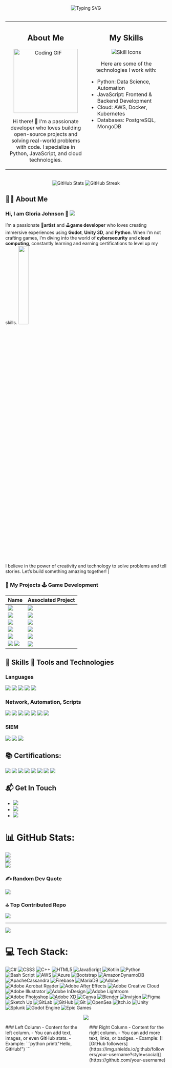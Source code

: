 <div align="center">
  <img src="https://readme-typing-svg.demolab.com?font=Fira+Code&size=30&duration=2000&pause=1000&color=00FF00&center=true&vCenter=true&width=600&lines=Welcome+to+My+Profile!;Open-Source+Enthusiast;Full-Stack+Developer;Tech+Innovator" alt="Typing SVG" />
</div>

<br />

<div align="center">
  <table>
    <tr>
      <!-- Left Column -->
      <td width="50%" valign="top">
        <h2 align="center">About Me</h2>
        <p align="center">
          <img src="https://media.giphy.com/media/L1R1tvI9svkIWwpVYr/giphy.gif" width="200" alt="Coding GIF" />
        </p>
        <p align="center">
          Hi there! 👋 I'm a passionate developer who loves building open-source projects and solving real-world problems with code. I specialize in Python, JavaScript, and cloud technologies.
        </p>
      </td>
      <!-- Right Column -->
      <td width="50%" valign="top">
        <h2 align="center">My Skills</h2>
        <p align="center">
          <img src="https://skillicons.dev/icons?i=python,js,react,nodejs,git,aws,docker,postgres" alt="Skill Icons" />
        </p>
        <p align="center">
          Here are some of the technologies I work with:
        </p>
        <ul align="left">
          <li>Python: Data Science, Automation</li>
          <li>JavaScript: Frontend & Backend Development</li>
          <li>Cloud: AWS, Docker, Kubernetes</li>
          <li>Databases: PostgreSQL, MongoDB</li>
        </ul>
      </td>
    </tr>
  </table>
</div>

<br />

<div align="center">
  <img src="https://github-readme-stats.vercel.app/api?username=YOUR_USERNAME&show_icons=true&theme=radical" alt="GitHub Stats" />
  <img src="https://github-readme-streak-stats.herokuapp.com/?user=YOUR_USERNAME&theme=radical" alt="GitHub Streak" />
</div>









## 🧑‍💼 About Me 
### Hi, I am Gloria Johnson 👋 <a href="https://www.linkedin.com/in/gloria-johnson-kelubia/"><img src="https://img.shields.io/badge/LinkedIn-0077B5?style=for-the-badge&logo=linkedin&logoColor=white"></a>

I’m a passionate 🎨**artist** and 🕹️**game developer** who loves creating immersive experiences using **Godot**, **Unity 3D**, and **Python**. When I’m not crafting games, I’m diving into the world of **cybersecurity** and **cloud computing**, constantly learning and earning certifications to level up my skills. 
<img src="https://github.com/user-attachments/assets/e3007f2a-89dc-49d1-92a2-655f16e0a16c" style="width: 25%; height: auto;" />

I believe in the power of creativity and technology to solve problems and tell stories. Let’s build something amazing together!  |

### 🎨 My Projects 🕹️ Game Development

| Name                                         | Associated Project         |
|-----------------------------------------------|----------------------------|
|<img src="https://img.shields.io/badge/-Python-3776AB?style=for-the-badge&logo=python&logoColor=white" />|  <a href="https://github.com/kelubia/Python"> <img src="https://img.shields.io/badge/-Pick%20Me-F39C12?style=for-the-badge&logoColor=white" /> </a>|
|<img src="https://img.shields.io/badge/-GameDev-FF6F61?style=for-the-badge&logo=unity&logoColor=white" />|  <a href="https://github.com/kelubia/MY-GAMES"> <img src="https://img.shields.io/badge/-Pick%20Me-F39C12?style=for-the-badge&logoColor=white" /> </a>|
|<img src="https://img.shields.io/badge/-Cisco-1BA0D7?&style=for-the-badge&logo=Cisco&logoColor=white" />|  <a href="https://github.com/kelubia/CISCO-PROJECTS"> <img src="https://img.shields.io/badge/-Pick%20Me-F39C12?style=for-the-badge&logoColor=white" /> </a>|
|<img src="https://img.shields.io/badge/-Linux-FCC624?style=for-the-badge&logo=Linux&logoColor=black" />|  <a href="https://github.com/kelubia/LINUX-PROJECTS/blob/main/README.md"> <img src="https://img.shields.io/badge/-Pick%20Me-F39C12?style=for-the-badge&logoColor=white" /> </a>
|<img src="https://img.shields.io/badge/-Ansible-EE0000?style=for-the-badge&logo=Ansible&logoColor=white" />|  <a href="https://github.com/kelubia/ANSIBLE-PROJECTS"> <img src="https://img.shields.io/badge/-Pick%20Me-F39C12?style=for-the-badge&logoColor=white" /> </a>
|<img src="https://img.shields.io/badge/-AWS-232F3E?style=for-the-badge&logo=Amazon%20AWS&logoColor=white" /> <img src="https://img.shields.io/badge/-Azure-0078D4?style=for-the-badge&logo=Microsoft%20Azure&logoColor=white" />|  <a href="https://github.com/kelubia/CLOUD-AND-SOC-Projects/blob/main/README.md"> <img src="https://img.shields.io/badge/-Pick%20Me-F39C12?style=for-the-badge&logoColor=white" /> </a>

## 💼 Skills  🔧 Tools and Technologies

### Languages
<div>
    <img src="https://github.com/user-attachments/assets/26751f16-2255-4243-970e-e647ed91721b" />
    <img src="https://github.com/user-attachments/assets/02b031bf-4f76-4620-a496-ff0d7d194be3" />
    <img src="https://github.com/user-attachments/assets/ceddcf86-b925-4d1d-b9ee-20325ae8c341" />
    <img src="https://github.com/user-attachments/assets/c47d916d-11df-43b4-bb72-0eb76ce22529" />
    <img src="https://github.com/user-attachments/assets/1e327c69-83f4-4c76-8fc5-feaf81709527" />
</div>

### Network, Automation, Scripts
<div>
    <img src="https://img.shields.io/badge/-Red%20Hat%20Linux-%23CC0000?style=for-thebadge&logo=Red%20Hat&logoColor=white" />
    <img src="https://img.shields.io/badge/-Cisco-1BA0D7?&style=for-the-badge&logo=Cisco&logoColor=white" />
    <img src="https://img.shields.io/badge/-Wireshark-1679A7?&style=for-the-badge&logo=Wireshark&logoColor=white" />
    <img src="https://img.shields.io/badge/-Linux-FCC624?style=for-the-badge&logo=Linux&logoColor=black" />
    <img src="https://img.shields.io/badge/-Ansible-EE0000?style=for-the-badge&logo=Ansible&logoColor=white" />
    <img src="https://img.shields.io/badge/-AWS-232F3E?style=for-the-badge&logo=Amazon%20AWS&logoColor=white" />
    <img src="https://img.shields.io/badge/-Azure-0078D4?style=for-the-badge&logo=Microsoft%20Azure&logoColor=white" />
</div>

### SIEM
<div>
    <img src="https://img.shields.io/badge/-Microsoft_Sentinel-0078D4?&style=for-the-badge&logo=Microsoft&logoColor=white" />
    <img src="https://img.shields.io/badge/-Splunk-000000?&style=for-the-badge&logo=Splunk&logoColor=white" />
    <img src="https://img.shields.io/badge/-Elastic-005571?&style=for-the-badge&logo=Elastic&logoColor=white" />
</div>


## 📚 Certifications:
<div>
<img src="https://img.shields.io/badge/-LPI%20Linux-003A6C?style=for-the-badge&logo=LPI&logoColor=white" />
<img src="https://img.shields.io/badge/-Security%2B-FF0000?&style=for-the-badge&logo=CompTIA&logoColor=white" />
<img src="https://img.shields.io/badge/-Network%2B-007ACC?&style=for-the-badge&logo=CompTIA&logoColor=white" />
<img src="https://img.shields.io/badge/-A%2B-4D4D4D?&style=for-the-badge&logo=CompTIA&logoColor=white" />
<img src="https://img.shields.io/badge/AWS%20Solutions%20Architect-Certified-brightgreen?style=for-the-badge&logo=amazon-aws" />
<img src="https://img.shields.io/badge/Azure-Certified-007FFF?style=for-the-badge&logo=microsoft-azure" />
<img src="https://img.shields.io/badge/-Red%20Hat%20Linux-%23CC0000?style=for-the-badge&logo=Red%20Hat&logoColor=white" />
<img src="https://img.shields.io/badge/-CCNA-1BA0D7?style=for-the-badge&logo=Cisco&logoColor=white" />
</div>

## 📬 Get In Touch
- <a href="mailto:gloriabrownj@gmail.com?subject=Contact%20from%20GitHub%20Page" target="_blank"><img src="https://img.shields.io/badge/-Gmail-D14836?style=for-the-badge&logo=gmail&logoColor=white" /></a>
- <a href="https://www.linkedin.com/in/gloria-johnson-kelubia/"><img src="https://img.shields.io/badge/LinkedIn-0077B5?style=for-the-badge&logo=linkedin&logoColor=white"></a>
- <a href="https://github.com/kelubia/Kelubia/"><img src="https://img.shields.io/badge/-GitHub-181717?style=for-the-badge&logo=GitHub&logoColor=white" /></a>

# 📊 GitHub Stats:
![](https://github-readme-stats.vercel.app/api?username=kelubia&theme=aura&hide_border=false&include_all_commits=true&count_private=true)<br/>
![](https://nirzak-streak-stats.vercel.app/?user=kelubia&theme=aura&hide_border=false)<br/>
![](https://github-readme-stats.vercel.app/api/top-langs/?username=kelubia&theme=aura&hide_border=false&include_all_commits=true&count_private=true&layout=compact)

### ✍️ Random Dev Quote
![](https://quotes-github-readme.vercel.app/api?type=horizontal&theme=tokyonight)

### 🔝 Top Contributed Repo
![](https://github-contributor-stats.vercel.app/api?username=kelubia&limit=5&theme=aura&combine_all_yearly_contributions=true)

---
[![](https://visitcount.itsvg.in/api?id=kelubia&icon=0&color=11)](https://visitcount.itsvg.in)



# 💻 Tech Stack:
![C#](https://img.shields.io/badge/c%23-%23239120.svg?style=for-the-badge&logo=csharp&logoColor=white) ![CSS3](https://img.shields.io/badge/css3-%231572B6.svg?style=for-the-badge&logo=css3&logoColor=white) ![C++](https://img.shields.io/badge/c++-%2300599C.svg?style=for-the-badge&logo=c%2B%2B&logoColor=white) ![HTML5](https://img.shields.io/badge/html5-%23E34F26.svg?style=for-the-badge&logo=html5&logoColor=white) ![JavaScript](https://img.shields.io/badge/javascript-%23323330.svg?style=for-the-badge&logo=javascript&logoColor=%23F7DF1E) ![Kotlin](https://img.shields.io/badge/kotlin-%237F52FF.svg?style=for-the-badge&logo=kotlin&logoColor=white) ![Python](https://img.shields.io/badge/python-3670A0?style=for-the-badge&logo=python&logoColor=ffdd54) ![Bash Script](https://img.shields.io/badge/bash_script-%23121011.svg?style=for-the-badge&logo=gnu-bash&logoColor=white) ![AWS](https://img.shields.io/badge/AWS-%23FF9900.svg?style=for-the-badge&logo=amazon-aws&logoColor=white) ![Azure](https://img.shields.io/badge/azure-%230072C6.svg?style=for-the-badge&logo=microsoftazure&logoColor=white) ![Bootstrap](https://img.shields.io/badge/bootstrap-%238511FA.svg?style=for-the-badge&logo=bootstrap&logoColor=white) ![AmazonDynamoDB](https://img.shields.io/badge/Amazon%20DynamoDB-4053D6?style=for-the-badge&logo=Amazon%20DynamoDB&logoColor=white) ![ApacheCassandra](https://img.shields.io/badge/cassandra-%231287B1.svg?style=for-the-badge&logo=apache-cassandra&logoColor=white) ![Firebase](https://img.shields.io/badge/firebase-a08021?style=for-the-badge&logo=firebase&logoColor=ffcd34) ![MariaDB](https://img.shields.io/badge/MariaDB-003545?style=for-the-badge&logo=mariadb&logoColor=white) ![Adobe](https://img.shields.io/badge/adobe-%23FF0000.svg?style=for-the-badge&logo=adobe&logoColor=white) ![Adobe Acrobat Reader](https://img.shields.io/badge/Adobe%20Acrobat%20Reader-EC1C24.svg?style=for-the-badge&logo=Adobe%20Acrobat%20Reader&logoColor=white) ![Adobe After Effects](https://img.shields.io/badge/Adobe%20After%20Effects-9999FF.svg?style=for-the-badge&logo=Adobe%20After%20Effects&logoColor=white) ![Adobe Creative Cloud](https://img.shields.io/badge/Adobe%20Creative%20Cloud-DA1F26.svg?style=for-the-badge&logo=Adobe%20Creative%20Cloud&logoColor=white) ![Adobe Illustrator](https://img.shields.io/badge/adobe%20illustrator-%23FF9A00.svg?style=for-the-badge&logo=adobe%20illustrator&logoColor=white) ![Adobe InDesign](https://img.shields.io/badge/Adobe%20InDesign-49021F?style=for-the-badge&logo=adobeindesign&logoColor=FF3366) ![Adobe Lightroom](https://img.shields.io/badge/Adobe%20Lightroom-31A8FF.svg?style=for-the-badge&logo=Adobe%20Lightroom&logoColor=white) ![Adobe Photoshop](https://img.shields.io/badge/adobe%20photoshop-%2331A8FF.svg?style=for-the-badge&logo=adobe%20photoshop&logoColor=white) ![Adobe XD](https://img.shields.io/badge/Adobe%20XD-470137?style=for-the-badge&logo=Adobe%20XD&logoColor=#FF61F6) ![Canva](https://img.shields.io/badge/Canva-%2300C4CC.svg?style=for-the-badge&logo=Canva&logoColor=white) ![Blender](https://img.shields.io/badge/blender-%23F5792A.svg?style=for-the-badge&logo=blender&logoColor=white) ![Invision](https://img.shields.io/badge/invision-FF3366?style=for-the-badge&logo=invision&logoColor=white) ![Figma](https://img.shields.io/badge/figma-%23F24E1E.svg?style=for-the-badge&logo=figma&logoColor=white) ![Sketch Up](https://img.shields.io/badge/SketchUp-005F9E?style=for-the-badge&logo=sketchup&logoColor=white) ![GitLab](https://img.shields.io/badge/gitlab-%23181717.svg?style=for-the-badge&logo=gitlab&logoColor=white) ![GitHub](https://img.shields.io/badge/github-%23121011.svg?style=for-the-badge&logo=github&logoColor=white) ![Git](https://img.shields.io/badge/git-%23F05033.svg?style=for-the-badge&logo=git&logoColor=white) ![OpenSea](https://img.shields.io/badge/OpenSea-%232081E2.svg?style=for-the-badge&logo=opensea&logoColor=white) ![Itch.io](https://img.shields.io/badge/Itch-%23FF0B34.svg?style=for-the-badge&logo=Itch.io&logoColor=white) ![Unity](https://img.shields.io/badge/unity-%23000000.svg?style=for-the-badge&logo=unity&logoColor=white) ![Splunk](https://img.shields.io/badge/splunk-%23000000.svg?style=for-the-badge&logo=splunk&logoColor=white) ![Godot Engine](https://img.shields.io/badge/GODOT-%23FFFFFF.svg?style=for-the-badge&logo=godot-engine) ![Epic Games](https://img.shields.io/badge/epicgames-%23313131.svg?style=for-the-badge&logo=epicgames&logoColor=white)




<p align="center">
  <img src="https://github-readme-stats.vercel.app/api?username=your-username&show_icons=true&theme=dark" />
</p>

<div style="display: flex; justify-content: space-between;">
  <div style="width: 48%;">
    ### Left Column
    - Content for the left column.
    - You can add text, images, or even GitHub stats.
    - Example:
      ```python
      print("Hello, GitHub!")
      ```
  </div>
  <div style="width: 48%;">
    ### Right Column
    - Content for the right column.
    - You can add more text, links, or badges.
    - Example:
      [![GitHub followers](https://img.shields.io/github/followers/your-username?style=social)](https://github.com/your-username)
  </div>
</div>




